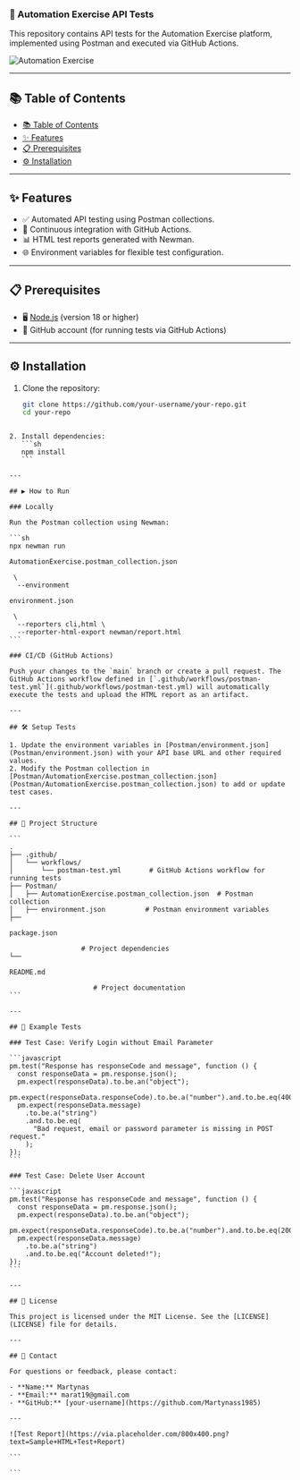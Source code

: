 ### 🚀 Automation Exercise API Tests

This repository contains API tests for the Automation Exercise platform, implemented using Postman and executed via GitHub Actions.

![Automation Exercise](https://www.automationexercise.com/api_list)

---

## 📚 Table of Contents

- [📚 Table of Contents](#-table-of-contents)
- [✨ Features](#-features)
- [📋 Prerequisites](#-prerequisites)
- [⚙️ Installation](#️-installation)

---

## ✨ Features

- ✅ Automated API testing using Postman collections.
- 🔄 Continuous integration with GitHub Actions.
- 📊 HTML test reports generated with Newman.
- 🌐 Environment variables for flexible test configuration.

---

## 📋 Prerequisites

- 🖥️ [Node.js](https://nodejs.org/) (version 18 or higher)
- 🐙 GitHub account (for running tests via GitHub Actions)

---

## ⚙️ Installation

1. Clone the repository:
   ```sh
   git clone https://github.com/your-username/your-repo.git
   cd your-repo
   ```

````

2. Install dependencies:
   ```sh
   npm install
   ```

---

## ▶️ How to Run

### Locally

Run the Postman collection using Newman:

```sh
npx newman run

AutomationExercise.postman_collection.json

 \
  --environment

environment.json

 \
  --reporters cli,html \
  --reporter-html-export newman/report.html
```

### CI/CD (GitHub Actions)

Push your changes to the `main` branch or create a pull request. The GitHub Actions workflow defined in [`.github/workflows/postman-test.yml`](.github/workflows/postman-test.yml) will automatically execute the tests and upload the HTML report as an artifact.

---

## 🛠️ Setup Tests

1. Update the environment variables in [Postman/environment.json](Postman/environment.json) with your API base URL and other required values.
2. Modify the Postman collection in [Postman/AutomationExercise.postman_collection.json](Postman/AutomationExercise.postman_collection.json) to add or update test cases.

---

## 📂 Project Structure

```
.
├── .github/
│   └── workflows/
│       └── postman-test.yml       # GitHub Actions workflow for running tests
├── Postman/
│   ├── AutomationExercise.postman_collection.json  # Postman collection
│   ├── environment.json          # Postman environment variables
├──

package.json

                  # Project dependencies
└──

README.md

                     # Project documentation
```

---

## 📝 Example Tests

### Test Case: Verify Login without Email Parameter

```javascript
pm.test("Response has responseCode and message", function () {
  const responseData = pm.response.json();
  pm.expect(responseData).to.be.an("object");
  pm.expect(responseData.responseCode).to.be.a("number").and.to.be.eq(400);
  pm.expect(responseData.message)
    .to.be.a("string")
    .and.to.be.eq(
      "Bad request, email or password parameter is missing in POST request."
    );
});
```

### Test Case: Delete User Account

```javascript
pm.test("Response has responseCode and message", function () {
  const responseData = pm.response.json();
  pm.expect(responseData).to.be.an("object");
  pm.expect(responseData.responseCode).to.be.a("number").and.to.be.eq(200);
  pm.expect(responseData.message)
    .to.be.a("string")
    .and.to.be.eq("Account deleted!");
});
```

---

## 📜 License

This project is licensed under the MIT License. See the [LICENSE](LICENSE) file for details.

---

## 📧 Contact

For questions or feedback, please contact:

- **Name:** Martynas
- **Email:** marat19@gmail.com
- **GitHub:** [your-username](https://github.com/Martynass1985)

---

![Test Report](https://via.placeholder.com/800x400.png?text=Sample+HTML+Test+Report)

```

```
````
